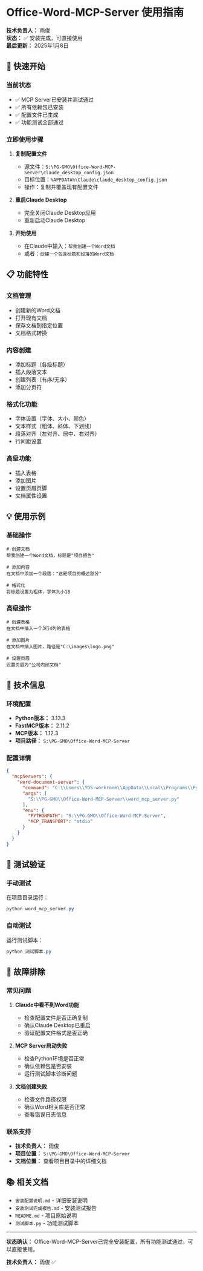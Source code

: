 # Office-Word-MCP-Server 使用指南

**技术负责人：** 雨俊  
**状态：** ✅ 安装完成，可直接使用  
**最后更新：** 2025年1月8日

## 🎯 快速开始

### 当前状态
- ✅ MCP Server已安装并测试通过
- ✅ 所有依赖包已安装
- ✅ 配置文件已生成
- ✅ 功能测试全部通过

### 立即使用步骤

1. **复制配置文件**
   - 源文件：`S:\PG-GMO\Office-Word-MCP-Server\claude_desktop_config.json`
   - 目标位置：`%APPDATA%\Claude\claude_desktop_config.json`
   - 操作：复制并覆盖现有配置文件

2. **重启Claude Desktop**
   - 完全关闭Claude Desktop应用
   - 重新启动Claude Desktop

3. **开始使用**
   - 在Claude中输入：`帮我创建一个Word文档`
   - 或者：`创建一个包含标题和段落的Word文档`

## 📋 功能特性

### 文档管理
- 创建新的Word文档
- 打开现有文档
- 保存文档到指定位置
- 文档格式转换

### 内容创建
- 添加标题（各级标题）
- 插入段落文本
- 创建列表（有序/无序）
- 添加分页符

### 格式化功能
- 字体设置（字体、大小、颜色）
- 文本样式（粗体、斜体、下划线）
- 段落对齐（左对齐、居中、右对齐）
- 行间距设置

### 高级功能
- 插入表格
- 添加图片
- 设置页眉页脚
- 文档属性设置

## 💡 使用示例

### 基础操作
```
# 创建文档
帮我创建一个Word文档，标题是"项目报告"

# 添加内容
在文档中添加一个段落："这是项目的概述部分"

# 格式化
将标题设置为粗体，字体大小18
```

### 高级操作
```
# 创建表格
在文档中插入一个3行4列的表格

# 添加图片
在文档中插入图片，路径是"C:\images\logo.png"

# 设置页眉
设置页眉为"公司内部文档"
```

## 🔧 技术信息

### 环境配置
- **Python版本：** 3.13.3
- **FastMCP版本：** 2.11.2
- **MCP版本：** 1.12.3
- **项目路径：** `S:\PG-GMO\Office-Word-MCP-Server`

### 配置详情
```json
{
  "mcpServers": {
    "word-document-server": {
      "command": "C:\\Users\\YDS-workroom\\AppData\\Local\\Programs\\Python\\Python313\\python.exe",
      "args": [
        "S:\\PG-GMO\\Office-Word-MCP-Server\\word_mcp_server.py"
      ],
      "env": {
        "PYTHONPATH": "S:\\PG-GMO\\Office-Word-MCP-Server",
        "MCP_TRANSPORT": "stdio"
      }
    }
  }
}
```

## 🧪 测试验证

### 手动测试
在项目目录运行：
```powershell
python word_mcp_server.py
```

### 自动测试
运行测试脚本：
```powershell
python 测试脚本.py
```

## 🚨 故障排除

### 常见问题

1. **Claude中看不到Word功能**
   - 检查配置文件是否正确复制
   - 确认Claude Desktop已重启
   - 验证配置文件格式是否正确

2. **MCP Server启动失败**
   - 检查Python环境是否正常
   - 确认依赖包是否安装
   - 运行测试脚本诊断问题

3. **文档创建失败**
   - 检查文件路径权限
   - 确认Word相关库是否正常
   - 查看错误日志信息

### 联系支持
- **技术负责人：** 雨俊
- **项目位置：** `S:\PG-GMO\Office-Word-MCP-Server`
- **文档位置：** 查看项目目录中的详细文档

## 📚 相关文档

- `安装配置说明.md` - 详细安装说明
- `安装测试完成报告.md` - 安装测试报告
- `README.md` - 项目原始说明
- `测试脚本.py` - 功能测试脚本

---

**状态确认：** Office-Word-MCP-Server已完全安装配置，所有功能测试通过，可以直接使用。

**技术负责人：** 雨俊 ✅